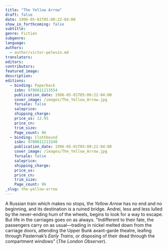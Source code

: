 ```yaml
---
title: "The Yellow Arrow"
draft: false
date: 1996-05-01T05:00:22-04:00
show_in_forthcoming: false
subtitle:
genre: Fiction
subgenre:
language:
authors:
  - author/victor-pelevin.md
translators:
editors:
contributors:
featured_image:
description:
editions:
  - binding: Paperback
    isbn: 9780811213554
    publication_date: 1996-05-01T05:00:22-04:00
    cover_image: /images/The_Yellow_Arrow.jpg
    forsale: false
    saleprice:
    shipping_charge:
    price_us: 12.95
    price_cn:
    trim_size:
    Page_count: 96
  - binding: Clothbound
    isbn: 9780811213240
    publication_date: 1996-05-01T05:00:22-04:00
    cover_image: /images/The_Yellow_Arrow.jpg
    forsale: false
    saleprice:
    shipping_charge:
    price_us:
    price_cn:
    trim_size:
    Page_count: 96
_slug: the-yellow-arrow
---
```


A Russian train which makes no stops, the _Yellow Arrow_ has no end and no beginning, and its destination is a ruined bridge. Andrei, less and less lulled by the never-ending hum of the wheels, begins to look for a way to escape. But life in the carriages goes on as always. "Indifferent to their fate, the passengers carry on as usual––trading in nickel melted down from the carriage doors, attending the Upper Bunk avant-garde theatre, leafing through Pasternak’s _Early Trains_, or disposing of their dead through the compartment windows” (_The London Observer_).

